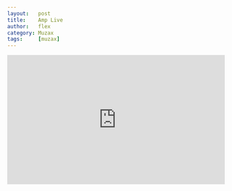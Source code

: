 ```yaml
---
layout:   post
title:    Amp Live
author:   flex
category: Muzax
tags:     [muzax]
---
```


<iframe width="100%" height="300" scrolling="no" frameborder="no" allow="autoplay" class="shadow" src="https://w.soundcloud.com/player/?url=https%3A//api.soundcloud.com/tracks/16826893&color=%23ff5500&auto_play=false&hide_related=false&show_comments=true&show_user=true&show_reposts=false&show_teaser=true&visual=true"></iframe>